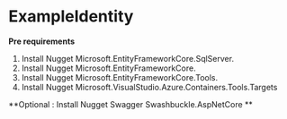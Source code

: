 # ExampleIdentity

**Pre requirements** 

1. Install Nugget Microsoft.EntityFrameworkCore.SqlServer.
2. Install Nugget Microsoft.EntityFrameworkCore.
3. Install Nugget Microsoft.EntityFrameworkCore.Tools.
4. Install Nugget Microsoft.VisualStudio.Azure.Containers.Tools.Targets

**Optional : Install Nugget Swagger Swashbuckle.AspNetCore **
